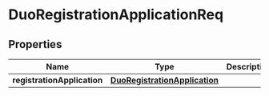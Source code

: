 
# DuoRegistrationApplicationReq

## Properties
Name | Type | Description | Notes
------------ | ------------- | ------------- | -------------
**registrationApplication** | [**DuoRegistrationApplication**](DuoRegistrationApplication.md) |  | 



